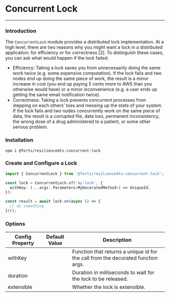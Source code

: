 # Concurrent Lock

---

### Introduction

The `ConcurrentLock` module provides a distributed lock implementation. At a high level, there are two reasons why you might want a lock in a distributed application: for efficiency or for correctness [2]. To distinguish these cases, you can ask what would happen if the lock failed:

- Efficiency: Taking a lock saves you from unnecessarily doing the same work twice (e.g. some expensive computation). If the lock fails and two nodes end up doing the same piece of work, the result is a minor increase in cost (you end up paying 5 cents more to AWS than you otherwise would have) or a minor inconvenience (e.g. a user ends up getting the same email notification twice).
- Correctness: Taking a lock prevents concurrent processes from stepping on each others’ toes and messing up the state of your system. If the lock fails and two nodes concurrently work on the same piece of data, the result is a corrupted file, data loss, permanent inconsistency, the wrong dose of a drug administered to a patient, or some other serious problem.

### Installation

`npm i @forts/resilience4ts-concurrent-lock`

### Create and Configure a Lock

```typescript
import { ConcurrentLock } from '@forts/resilience4ts-concurrent-lock';

const lock = ConcurrentLock.of('my-lock', {
  withKey: (...args: Parameters<MyDecoratedMethod>) => UniqueId,
});

const result = await lock.on(async () => {
  // do something
})();
```

### Options

| Config Property | Default Value | Description                                                                      |
| --------------- | ------------- | -------------------------------------------------------------------------------- |
| withKey         |               | Function that returns a unique id for the call from the decorated function args. |
| duration        |               | Duration in milliseconds to wait for the lock to be released.                    |
| extensible      |               | Whether the lock is extensible.                                                  |
